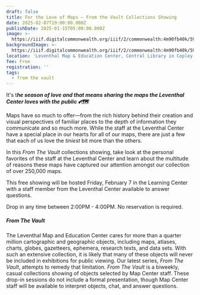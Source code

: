 ```yaml
---
draft: false
title: For the Love of Maps — From the Vault Collections Showing
date: 2025-02-07T19:00:00.000Z
publishDate: 2025-01-15T05:00:00.000Z
image: >-
  https://iiif.digitalcommonwealth.org/iiif/2/commonwealth:4m90fb40k/590,1394,5233,4967/1500,/0/default.jpg
backgroundImage: >-
  https://iiif.digitalcommonwealth.org/iiif/2/commonwealth:4m90fb40k/590,1394,5233,4967/1500,/0/default.jpg
location: 'Leventhal Map & Education Center, Central Library in Copley Square'
fee: Free
registration: ''
tags:
  - from the vault
---
```


It's t***he season of love and that means sharing the maps the Leventhal Center loves with the public 💕🗺️***

Maps have so much to offer—from the rich history behind their creation and visual perspectives of familiar places to the depth of information they communicate and so much more. While the staff at the Leventhal Center have a special place in our hearts for all of our maps, there are just a few that each of us love the *tiniest* bit more than the others. 

In this *From The Vault* collections showing, take look at the personal favorites of the staff at the Leventhal Center and learn about the multitude of reasons these maps have captured our attention amongst our collection of over 250,000 maps. 

This free showing will be hosted Friday, February 7 in the Learning Center with a staff member from the Leventhal Center available to answer questions.

Drop in any time between 2:00PM - 4:00PM. No reservation is required.

##### ***From The Vault***

The Leventhal Map and Education Center cares for more than a quarter million cartographic and geographic objects, including maps, atlases, charts, globes, gazetteers, ephemera, research texts, and data sets. With such an extensive collection, it is likely that many of these objects will never be included in exhibitions for public viewing. Our latest series, *From The Vault*, attempts to remedy that limitation. *From The Vault* is a biweekly, casual collections showing of objects selected by Map Center staff. These drop-in sessions do not include a formal presentation, though Map Center staff will be available to interpret objects, chat, and answer questions.
